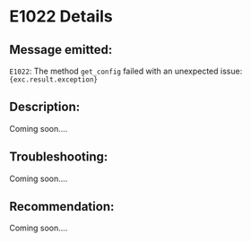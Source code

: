 # E1022 Details

## Message emitted:

`E1022`: The method `get_config` failed with an unexpected issue: `{exc.result.exception}`

## Description:

Coming soon....

## Troubleshooting:

Coming soon....

## Recommendation:

Coming soon....